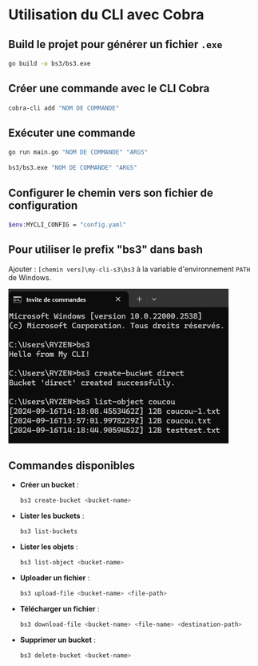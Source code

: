 
# Utilisation du CLI avec Cobra

## Build le projet pour générer un fichier `.exe`
```bash
go build -o bs3/bs3.exe
```

## Créer une commande avec le CLI Cobra
```bash
cobra-cli add "NOM DE COMMANDE"
```

## Exécuter une commande
```bash
go run main.go "NOM DE COMMANDE" "ARGS"
```
```bash
bs3/bs3.exe "NOM DE COMMANDE" "ARGS"
```

## Configurer le chemin vers son fichier de configuration 
```bash
$env:MYCLI_CONFIG = "config.yaml" 
```

## Pour utiliser le prefix "bs3" dans bash

Ajouter : `[chemin vers]\my-cli-s3\bs3` à la variable d'environnement `PATH` de Windows.

![Exemple Bash](./exemple-cli.png)


## Commandes disponibles

- **Créer un bucket** :  
  ```bash
  bs3 create-bucket <bucket-name>
  ```
- **Lister les buckets** :  
  ```bash
  bs3 list-buckets
  ```
- **Lister les objets** :  
  ```bash
  bs3 list-object <bucket-name>
  ```

- **Uploader un fichier** :  
  ```bash
  bs3 upload-file <bucket-name> <file-path>
  ```

- **Télécharger un fichier** :  
  ```bash
  bs3 download-file <bucket-name> <file-name> <destination-path>
  ```

- **Supprimer un bucket** :  
  ```bash
  bs3 delete-bucket <bucket-name> 
  ```

